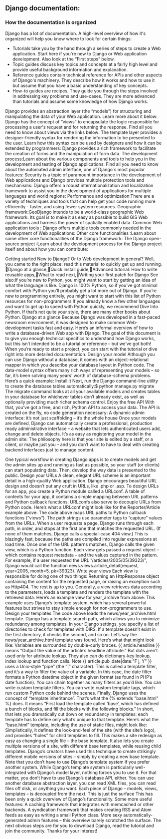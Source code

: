 ##  Django documentation:
### How the documentation is organized
Django has a lot of documentation. A high-level overview of how it's organized will help you know where to look for certain things:
+ Tutorials take you by the hand through a series of steps to create a Web application. Start here if you're new to Django or Web application development. Also look at the “First steps” below.
+ Topic guides discuss key topics and concepts at a fairly high level and provide useful background information and explanation.
+ Reference guides contain technical reference for APIs and other aspects of Django's machinery. They describe how it works and how to use it but assume that you have a basic understanding of key concepts.
+ How-to guides are recipes. They guide you through the steps involved in addressing key problems and use-cases. They are more advanced than tutorials and assume some knowledge of how Django works.

Django provides an abstraction layer (the “models”) for structuring and manipulating the data of your Web application. Learn more about it below:
Django has the concept of “views” to encapsulate the logic responsible for processing a user's request and for returning the response. Find all you need to know about views via the links below:
The template layer provides a designer-friendly syntax for rendering the information to be presented to the user. Learn how this syntax can be used by designers and how it can be extended by programmers:
Django provides a rich framework to facilitate the creation of forms and the manipulation of form data.
The development process:Learn about the various components and tools to help you in the development and testing of Django applications:
Find all you need to know about the automated admin interface, one of Django`s most popular features:
Security is a topic of paramount importance in the development of Web applications and Django provides multiple protection tools and mechanisms:
Django offers a robust internationalization and localization framework to assist you in the development of applications for multiple languages and world regions:
Performance and optimization:There are a variety of techniques and tools that can help get your code running more efficiently - faster, and using fewer system resources.
Geographic framework:GeoDjango intends to be a world-class geographic Web framework. Its goal is to make it as easy as possible to build GIS Web applications and harness the power of spatially enabled data.
Common Web application tools : Django offers multiple tools commonly needed in the development of Web applications:
Other core functionalities :Learn about some other core functionalities of the Django framework:
The Django open-source project :Learn about the development process for the Django project itself and about how you can contribute:

Getting started
New to Django? Or to Web development in general? Well, you came to the right place: read this material to quickly get up and running.
Django at a glance,Quick install guide,Advanced tutorial: How to write reusable apps,What to read next,Writing your first patch for Django
See also:If you’re new to Python, you might want to start by getting an idea of what the language is like. Django is 100% Python, so if you’ve got minimal comfort with Python you’ll probably get a lot more out of Django.
If you’re new to programming entirely, you might want to start with this list of Python resources for non-programmers
If you already know a few other languages and want to get up to speed with Python quickly, we recommend Dive Into Python. If that’s not quite your style, there are many other books about Python.
Django at a glance
Because Django was developed in a fast-paced newsroom environment, it was designed to make common Web-development tasks fast and easy. Here’s an informal overview of how to write a database-driven Web app with Django.
The goal of this document is to give you enough technical specifics to understand how Django works, but this isn’t intended to be a tutorial or reference – but we’ve got both! When you’re ready to start a project, you can start with the tutorial or dive right into more detailed documentation.
Design your model
Although you can use Django without a database, it comes with an object-relational mapper in which you describe your database layout in Python code.
The data-model syntax offers many rich ways of representing your models – so far, it’s been solving many years’ worth of database-schema problems. Here’s a quick example:
Install it
Next, run the Django command-line utility to create the database tables automatically:$ python manage.py migrate
The migrate command looks at all your available models and creates tables in your database for whichever tables don’t already exist, as well as optionally providing much richer schema control.
Enjoy the free API
With that, you’ve got a free, and rich, Python API to access your data. The API is created on the fly, no code generation necessary:
A dynamic admin interface: it’s not just scaffolding – it’s the whole house
Once your models are defined, Django can automatically create a professional, production ready administrative interface – a website that lets authenticated users add, change and delete objects. It’s as easy as registering your model in the admin site:
The philosophy here is that your site is edited by a staff, or a client, or maybe just you – and you don’t want to have to deal with creating backend interfaces just to manage content.

One typical workflow in creating Django apps is to create models and get the admin sites up and running as fast as possible, so your staff (or clients) can start populating data. Then, develop the way data is presented to the public.
Design your URLs
A clean, elegant URL scheme is an important detail in a high-quality Web application. Django encourages beautiful URL design and doesn’t put any cruft in URLs, like .php or .asp.
To design URLs for an app, you create a Python module called a URLconf. A table of contents for your app, it contains a simple mapping between URL patterns and Python callback functions. URLconfs also serve to decouple URLs from Python code.
Here’s what a URLconf might look like for the Reporter/Article example above:
The code above maps URL paths to Python callback functions (“views”). The path strings use parameter tags to “capture” values from the URLs. When a user requests a page, Django runs through each path, in order, and stops at the first one that matches the requested URL. (If none of them matches, Django calls a special-case 404 view.) This is blazingly fast, because the paths are compiled into regular expressions at load time.
Once one of the URL patterns matches, Django calls the given view, which is a Python function. Each view gets passed a request object – which contains request metadata – and the values captured in the pattern.
For example, if a user requested the URL “/articles/2005/05/39323/”, Django would call the function news.views.article_detail(request, year=2005, month=5, pk=39323).
Write your views
Each view is responsible for doing one of two things: Returning an HttpResponse object containing the content for the requested page, or raising an exception such as Http404. The rest is up to you.
Generally, a view retrieves data according to the parameters, loads a template and renders the template with the retrieved data. Here’s an example view for year_archive from above:
This example uses Django’s template system, which has several powerful features but strives to stay simple enough for non-programmers to use.
Design your templates
The code above loads the news/year_archive.html template.
Django has a template search path, which allows you to minimize redundancy among templates. In your Django settings, you specify a list of directories to check for templates with DIRS. If a template doesn’t exist in the first directory, it checks the second, and so on.
Let’s say the news/year_archive.html template was found. Here’s what that might look like:
Variables are surrounded by double-curly braces. {{ article.headline }} means “Output the value of the article’s headline attribute.” But dots aren’t used only for attribute lookup. They also can do dictionary-key lookup, index lookup and function calls.
Note {{ article.pub_date|date:"F j, Y" }} uses a Unix-style “pipe” (the “|” character). This is called a template filter, and it’s a way to filter the value of a variable. In this case, the date filter formats a Python datetime object in the given format (as found in PHP’s date function).
You can chain together as many filters as you’d like. You can write custom template filters. You can write custom template tags, which run custom Python code behind the scenes.
Finally, Django uses the concept of “template inheritance”. That’s what the {% extends "base.html" %} does. It means “First load the template called ‘base’, which has defined a bunch of blocks, and fill the blocks with the following blocks.” In short, that lets you dramatically cut down on redundancy in templates: each template has to define only what’s unique to that template.
Here’s what the “base.html” template, including the use of static files, might look like:
Simplistically, it defines the look-and-feel of the site (with the site’s logo), and provides “holes” for child templates to fill. This makes a site redesign as easy as changing a single file – the base template.
It also lets you create multiple versions of a site, with different base templates, while reusing child templates. Django’s creators have used this technique to create strikingly different mobile versions of sites – simply by creating a new base template.
Note that you don’t have to use Django’s template system if you prefer another system. While Django’s template system is particularly well-integrated with Django’s model layer, nothing forces you to use it. For that matter, you don’t have to use Django’s database API, either. You can use another database abstraction layer, you can read XML files, you can read files off disk, or anything you want. Each piece of Django – models, views, templates – is decoupled from the next.
This is just the surface
This has been only a quick overview of Django’s functionality. Some more useful features:
A caching framework that integrates with memcached or other backends.
A syndication framework that makes creating RSS and Atom feeds as easy as writing a small Python class.
More sexy automatically-generated admin features – this overview barely scratched the surface.
The next obvious steps are for you to download Django, read the tutorial and join the community. Thanks for your interest!

<!--stackedit_data:
eyJoaXN0b3J5IjpbLTEzODYwMzg3MjQsNDk3ODE4ODEwXX0=
-->